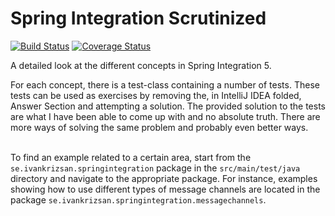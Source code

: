 # Spring Integration Scrutinized
[![Build Status](https://travis-ci.org/krizsan/spring-integration-scrutinized.svg?branch=master)](https://travis-ci.org/krizsan/spring-integration-scrutinized)
[![Coverage Status](https://coveralls.io/repos/github/krizsan/spring-integration-scrutinized/badge.svg?branch=master)](https://coveralls.io/github/krizsan/spring-integration-scrutinized?branch=master)

A detailed look at the different concepts in Spring Integration 5.

For each concept, there is a test-class containing a number of tests.
These tests can be used as exercises by removing the, in IntelliJ IDEA folded, Answer Section and attempting a solution.
The provided solution to the tests are what I have been able to come up with and no absolute truth.
There are more ways of solving the same problem and probably even better ways.<br/><br/>

To find an example related to a certain area, start from the `se.ivankrizsan.springintegration`
package in the `src/main/test/java` directory and navigate to the appropriate package.
For instance, examples showing how to use different types of message channels are located
in the package `se.ivankrizsan.springintegration.messagechannels`.
